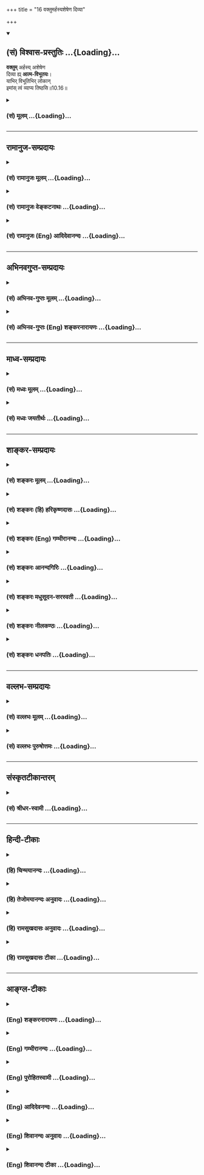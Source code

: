 +++
title = "16 वक्तुमर्हस्यशेषेण दिव्या"

+++
<div class="js_include" newlevelforh1="2" title="(सं) विश्वास-प्रस्तुतिः" unfilled url="/purANam_vaiShNavam/mahAbhAratam/06-bhIShma-parva/03-bhagavad-gItA-parva/saMskRtam/vishvAsa-prastutiH/10_vibhUti-vistAra-yoga/16_vaktumarhasyasheS.md">
<details open><summary><h2>(सं) विश्वास-प्रस्तुतिः ...{Loading}...</h2></summary>

**वक्तुम्** अर्हस्य् अशेषेण  
दिव्या ह्य् **आत्म-विभूतयः**।  
याभिर् विभूतिभिर् लोकान्  
इमांस् त्वं व्याप्य तिष्ठसि॥10.16॥
</details>
</div>
<div class="js_include collapsed" newlevelforh1="3" title="(सं) मूलम्" unfilled url="/purANam_vaiShNavam/mahAbhAratam/06-bhIShma-parva/03-bhagavad-gItA-parva/saMskRtam/mUlam/10_vibhUti-vistAra-yoga/16_vaktumarhasyasheS.md">
<details><summary><h3>(सं) मूलम् ...{Loading}...</h3></summary>

वक्तुमर्हस्यशेषेण दिव्या ह्यात्मविभूतयः।  
याभिर्विभूतिभिर्लोकानिमांस्त्वं व्याप्य तिष्ठसि।।10.16।।
</details>
</div>


_________________
## रामानुज-सम्प्रदायः
<div class="js_include collapsed" newlevelforh1="3" title="(सं) रामानुजः मूलम्" unfilled url="/purANam_vaiShNavam/mahAbhAratam/06-bhIShma-parva/03-bhagavad-gItA-parva/saMskRtam/rAmAnujaH/mUlam/10_vibhUti-vistAra-yoga/16_vaktumarhasyasheS.md">
<details><summary><h3>(सं) रामानुजः मूलम् ...{Loading}...</h3></summary>

।।10.16।। दिव्याः त्वदसाधारण्यो **विभूतयो** याः ताः त्वम् एव **अशेषण
वक्तुम् अर्हसि** त्वम् एव व्यञ्जय इत्यर्थः। **याभिः** अनन्ताभिः
**विभूतिभिः यैः** नियमनविशेषैः युक्त **इमान् लोकान्** त्वं नियन्तृत्वेन
**व्याप्य तिष्ठसि। किमर्थं तत्प्रकाशनम् इति अपेक्षायाम् आह --**

</details>
</div>
<div class="js_include collapsed" newlevelforh1="3" title="(सं) रामानुजः वेङ्कटनाथः" unfilled url="/purANam_vaiShNavam/mahAbhAratam/06-bhIShma-parva/03-bhagavad-gItA-parva/saMskRtam/rAmAnujaH/venkaTanAthaH/10_vibhUti-vistAra-yoga/16_vaktumarhasyasheS.md">
<details><summary><h3>(सं) रामानुजः वेङ्कटनाथः ...{Loading}...</h3></summary>

  
  
।।10.16।। आत्मशब्दोऽन्यविभूतित्वव्युदासार्थ इत्याह -- त्वदसाधारण्य
इति। विभूतयः इति प्रथमान्तत्वेनवक्तुमर्हसि इत्यनेन अन्वयायोगात् --
विभूतयो या इति यच्छब्दाध्याहारः। यतो दिव्याः; अतोऽवश्यवक्तव्याः अतस्ता
वक्तुमर्हसीति वाक्यावृत्तिज्ञापनार्थः। अर्हसि इति योग्यत्वनिर्देशेन
तत्प्रार्थनं विवक्षितम्। ईश्वरेणाप्यशेषेण वक्तुं अर्जुनेन च
श्रोतुमशक्यत्वाद्वचनतः प्रसादतश्च प्रकाशमात्रमिह प्रार्थ्यतेन हि ते
भगवन् व्यक्तिम् \[10।14\] इति हि पूर्वमुक्तमित्यभिप्रायेणाहत्वमेव
व्यञ्जयेत्यर्थ इति। बहुवचनासङ्कोचात्अशेषेण इति निर्देशाच्च आनन्त्यमिह
विवक्षितम्। नास्त्यन्तो विस्तरस्य \[10।19\]
इत्याद्युत्तरवशाच्चेत्यभिप्रायेण -- अनन्ताभिरित्युक्तम्। विपूर्वो भवतिः
भावप्रत्ययान्तो नियमनवाचीत्युक्तम्। नचात्रार्थान्तरं घटते;
नियन्तव्यसामानाधिकरण्याद्यभावादित्यभिप्रायेणयैर्नियमनविशेषैरित्युक्तम्।
प्रभूतनियमनविषये कौतुकातिरेकद्योतनाय विशेषशब्दः। तृतीयाया इह
करणाद्यर्थत्वायोगादित्थम्भूतलक्षणार्थत्वं विवक्षितमित्यभिप्रायेणयुक्त
इत्युक्तम्। अत्र विभूतिशब्दस्य नियन्तव्यपरत्वेऽश्वत्थादीनां न
लोकव्याप्तिकारणत्वं; नच तद्विशिष्टस्य; तैः सह वा तदितरव्याप्तिः नच
व्याप्तौ नियन्तव्यानामित्थम्भूतलक्षणत्वं; नैरर्थक्यात् नियमनविशेषाणां तु
श्रुत्यनुसारादाकाशादिव्याप्तिव्यवच्छेदार्थत्वाच्च
तदुपपत्तिरित्यभिप्रायेणाह -- नियन्तृत्वेन व्याप्येति। अन्तः प्रविष्टः
शास्ता जनानाम् \[यजु.सं.3।10\] अन्तरो यमयति \[बृ.उ.3।7।323शत.14।5।30\]
अन्तर्याम्यमृतः \[बृ.उ.3।7।323\] इत्यादिभिः श्रूयते। व्याप्य तिष्ठसि
इत्यनेन व्याप्य नारायणः स्थितः \[म.ना.9।5\] इति श्रुतिः स्मारिता।  
  

</details>
</div>
<div class="js_include collapsed" newlevelforh1="3" title="(सं) रामानुजः (Eng) आदिदेवानन्दः" unfilled url="/purANam_vaiShNavam/mahAbhAratam/06-bhIShma-parva/03-bhagavad-gItA-parva/saMskRtam/rAmAnujaH/english/AdidevAnandaH/10_vibhUti-vistAra-yoga/16_vaktumarhasyasheS.md">
<details><summary><h3>(सं) रामानुजः (Eng) आदिदेवानन्दः ...{Loading}...</h3></summary>

10.16 Whatever manifestations there be that are divine, unie to Yourself
- You alone are capable of describing them without exception. 'You
reveal them Yourself' is the meaning. With these innumerable Vibhutis,
these instances of your manifestation indicating Your will to rule, You
abide, pervading all these worlds as their controller. What is the need
for such description; The answer follows:

</details>
</div>


_________________
## अभिनवगुप्त-सम्प्रदायः
<div class="js_include collapsed" newlevelforh1="3" title="(सं) अभिनव-गुप्तः मूलम्" unfilled url="/purANam_vaiShNavam/mahAbhAratam/06-bhIShma-parva/03-bhagavad-gItA-parva/saMskRtam/abhinava-guptaH/mUlam/10_vibhUti-vistAra-yoga/16_vaktumarhasyasheS.md">
<details><summary><h3>(सं) अभिनव-गुप्तः मूलम् ...{Loading}...</h3></summary>

।।10.16।। No commentary.  
  

</details>
</div>
<div class="js_include collapsed" newlevelforh1="3" title="(सं) अभिनव-गुप्तः (Eng) शङ्करनारायणः" unfilled url="/purANam_vaiShNavam/mahAbhAratam/06-bhIShma-parva/03-bhagavad-gItA-parva/saMskRtam/abhinava-guptaH/english/shankaranArAyaNaH/10_vibhUti-vistAra-yoga/16_vaktumarhasyasheS.md">
<details><summary><h3>(सं) अभिनव-गुप्तः (Eng) शङ्करनारायणः ...{Loading}...</h3></summary>

10.16 Sri Abhinavagupta did not comment upon this sloka.

</details>
</div>


_________________
## माध्व-सम्प्रदायः
<div class="js_include collapsed" newlevelforh1="3" title="(सं) मध्वः मूलम्" unfilled url="/purANam_vaiShNavam/mahAbhAratam/06-bhIShma-parva/03-bhagavad-gItA-parva/saMskRtam/madhvaH/mUlam/10_vibhUti-vistAra-yoga/16_vaktumarhasyasheS.md">
<details><summary><h3>(सं) मध्वः मूलम् ...{Loading}...</h3></summary>

।।10.16।। विभूतयो विविधभूतयः।

</details>
</div>
<div class="js_include collapsed" newlevelforh1="3" title="(सं) मध्वः जयतीर्थः" unfilled url="/purANam_vaiShNavam/mahAbhAratam/06-bhIShma-parva/03-bhagavad-gItA-parva/saMskRtam/madhvaH/jayatIrthaH/10_vibhUti-vistAra-yoga/16_vaktumarhasyasheS.md">
<details><summary><h3>(सं) मध्वः जयतीर्थः ...{Loading}...</h3></summary>

।।10.16।। विभूतय ऐश्वर्याणि पृष्टानि नानारूपाणि वक्ष्यन्ते। किं केन
सङ्गतं इत्यत आह -- **विभूतय** इति। विविधभूतयो नानाभूतानि रूपाणि।

</details>
</div>


_________________
## शाङ्कर-सम्प्रदायः
<div class="js_include collapsed" newlevelforh1="3" title="(सं) शङ्करः मूलम्" unfilled url="/purANam_vaiShNavam/mahAbhAratam/06-bhIShma-parva/03-bhagavad-gItA-parva/saMskRtam/shankaraH/mUlam/10_vibhUti-vistAra-yoga/16_vaktumarhasyasheS.md">
<details><summary><h3>(सं) शङ्करः मूलम् ...{Loading}...</h3></summary>

।।10.16।। --,**वक्तुं** कथयितुम् **अर्हसि अशेषेण। दिव्याः हि
आत्मविभूतयः।** आत्मनो विभूतयो याः ताः वक्तुम् अर्हसि। **याभिः
विभूतिभिः** आत्मनो माहात्म्यविस्तरैः **इमान् लोकान् त्वं व्याप्य
तिष्ठसि**।।

</details>
</div>
<div class="js_include collapsed" newlevelforh1="3" title="(सं) शङ्करः (हि) हरिकृष्णदासः" unfilled url="/purANam_vaiShNavam/mahAbhAratam/06-bhIShma-parva/03-bhagavad-gItA-parva/saMskRtam/shankaraH/hindI/harikRShNadAsaH/10_vibhUti-vistAra-yoga/16_vaktumarhasyasheS.md">
<details><summary><h3>(सं) शङ्करः (हि) हरिकृष्णदासः ...{Loading}...</h3></summary>

।।10.16।। अपनी दिव्य विभूतियोंका पूर्णतया वर्णन करनेमें ( आप ही ) समर्थ
हैं -- आपकी जो विभूतियाँ हैं; जिन विभूतियोंसे अर्थात् अपने माहात्म्यके
विरतारसे आप इन सारे लोकोंको व्याप्त करके स्थित हो रहे हैं; उन्हें
कहनेमें आप ही समर्थ हैं।

</details>
</div>
<div class="js_include collapsed" newlevelforh1="3" title="(सं) शङ्करः (Eng) गम्भीरानन्दः" unfilled url="/purANam_vaiShNavam/mahAbhAratam/06-bhIShma-parva/03-bhagavad-gItA-parva/saMskRtam/shankaraH/english/gambhIrAnandaH/10_vibhUti-vistAra-yoga/16_vaktumarhasyasheS.md">
<details><summary><h3>(सं) शङ्करः (Eng) गम्भीरानन्दः ...{Loading}...</h3></summary>

10.16 Arhasi, be pleased; vaktum, to speak; asesena, in full;
atmavibhutayah, of Your own manifestations; divyah hi, which are indeed
divine; yabhih, through which; vibhutibhih, manifestations,
manifestations of Your glory; tisthasi, You exist; vyapya, pervading;
iman, these; lokan, worlds.

</details>
</div>
<div class="js_include collapsed" newlevelforh1="3" title="(सं) शङ्करः आनन्दगिरिः" unfilled url="/purANam_vaiShNavam/mahAbhAratam/06-bhIShma-parva/03-bhagavad-gItA-parva/saMskRtam/shankaraH/AnandagiriH/10_vibhUti-vistAra-yoga/16_vaktumarhasyasheS.md">
<details><summary><h3>(सं) शङ्करः आनन्दगिरिः ...{Loading}...</h3></summary>

।।10.16।। यस्मादस्मादृशामगोचरस्तवात्मा जिज्ञासितश्च। तस्मात्त्वयैव
तद्रूपं वक्तव्यमित्याह -- **वक्तुमिति।** दिव्यत्वमप्राकृतत्वम्।
संप्रत्यन्वयमन्वाचष्टे -- **आत्मन इति।** वक्तव्या विभूतीर्विशिनष्टि --
**याभिरिति।** यद्द्वारा लोकान्पूरयित्वा वर्तसे ता विभूतीरशेषेण
वक्तुमर्हसीत्यर्थः।

</details>
</div>
<div class="js_include collapsed" newlevelforh1="3" title="(सं) शङ्करः मधुसूदन-सरस्वती" unfilled url="/purANam_vaiShNavam/mahAbhAratam/06-bhIShma-parva/03-bhagavad-gItA-parva/saMskRtam/shankaraH/madhusUdana-sarasvatI/10_vibhUti-vistAra-yoga/16_vaktumarhasyasheS.md">
<details><summary><h3>(सं) शङ्करः मधुसूदन-सरस्वती ...{Loading}...</h3></summary>

।।10.16।। यस्मादन्येषां सर्वेषां ज्ञातुमशक्या अवश्यं ज्ञातव्याश्च तव
विभूतयः; तस्मात् -- याभिर्विभूतिभिरिमान्सर्वांल्लोकान्व्याप्य त्वं
तिष्ठसि तास्तवासाधारणा विभूतयो दिव्या असर्वज्ञैर्ज्ञातुमशक्या हि
यस्मात्तस्मात्सर्वज्ञस्त्वमेव ता अशेषेण वक्तुमर्हसि।

</details>
</div>
<div class="js_include collapsed" newlevelforh1="3" title="(सं) शङ्करः नीलकण्ठः" unfilled url="/purANam_vaiShNavam/mahAbhAratam/06-bhIShma-parva/03-bhagavad-gItA-parva/saMskRtam/shankaraH/nIlakaNThaH/10_vibhUti-vistAra-yoga/16_vaktumarhasyasheS.md">
<details><summary><h3>(सं) शङ्करः नीलकण्ठः ...{Loading}...</h3></summary>

।।10.16।। एवं स्तुत्वात्मनो बुभुत्सितमाह -- **वक्तुमिति।**

</details>
</div>
<div class="js_include collapsed" newlevelforh1="3" title="(सं) शङ्करः धनपतिः" unfilled url="/purANam_vaiShNavam/mahAbhAratam/06-bhIShma-parva/03-bhagavad-gItA-parva/saMskRtam/shankaraH/dhanapatiH/10_vibhUti-vistAra-yoga/16_vaktumarhasyasheS.md">
<details><summary><h3>(सं) शङ्करः धनपतिः ...{Loading}...</h3></summary>

।।10.16।। अतोऽप्राकृता हि आत्मनो विभूतयः माहात्म्यविस्ताराः यास्ताः
वक्तुमर्हसि। याभिर्विभूतिस्त्वमिमाल्ँ लोकान्वाप्य तिष्ठसि।

</details>
</div>


_________________
## वल्लभ-सम्प्रदायः
<div class="js_include collapsed" newlevelforh1="3" title="(सं) वल्लभः मूलम्" unfilled url="/purANam_vaiShNavam/mahAbhAratam/06-bhIShma-parva/03-bhagavad-gItA-parva/saMskRtam/vallabhaH/mUlam/10_vibhUti-vistAra-yoga/16_vaktumarhasyasheS.md">
<details><summary><h3>(सं) वल्लभः मूलम् ...{Loading}...</h3></summary>

।।10.16।। यतो देवादयो न विदुस्तस्माद्वक्तुमर्हसि अशेषेणेति। या
दिव्यास्तवासाधारण्यो विभूतयः ता अशेषेण वद। याभिः
स्वांशभवनरूपैर्नियमनविशेषैर्गुणभूतैस्तदात्मभूतैश्चेमाल्ँ लोकांस्त्रीन्
व्याप्य तिष्ठसि।

</details>
</div>
<div class="js_include collapsed" newlevelforh1="3" title="(सं) वल्लभः पुरुषोत्तमः" unfilled url="/purANam_vaiShNavam/mahAbhAratam/06-bhIShma-parva/03-bhagavad-gItA-parva/saMskRtam/vallabhaH/puruShottamaH/10_vibhUti-vistAra-yoga/16_vaktumarhasyasheS.md">
<details><summary><h3>(सं) वल्लभः पुरुषोत्तमः ...{Loading}...</h3></summary>

  
  
।।10.16।। एवं सम्बोध्य जगत्पतित्वेन स्वस्यापि पतित्वं सम्पाद्येदानीं
स्वीयत्वेनानुग्रहं कुरु यथाऽहं पूर्वोक्तं त्वत्स्वरूपं ज्ञात्वा प्रपन्नो
भवामीत्याह -- वक्तुमर्हसीति। दिव्याः क्रीडारूपाः; आत्मविभूतयः स्वविभूतयः
कार्यार्थं स्वयमेवांशरूपाः; अशेषेण वक्तुं त्वमेवार्हसि योग्योऽसि।
योग्यत्वोक्त्या विभूतिज्ञानमपि नान्यस्य; यत्र तत्र साक्षात् त्वदज्ञाने
किं वाच्यमिति व्यञ्जितम्। यतस्त्वमेव योग्योऽस्यतः कृपया वदेति भावः।
याभिर्विभूतिभिः इमान् लोकान् व्याप्य स्वीयत्वेनाङ्गीकृत्य तिष्ठसि ता
वक्तुमर्हसीत्यर्थः।  
  

</details>
</div>


_________________
## संस्कृतटीकान्तरम्
<div class="js_include collapsed" newlevelforh1="3" title="(सं) श्रीधर-स्वामी" unfilled url="/purANam_vaiShNavam/mahAbhAratam/06-bhIShma-parva/03-bhagavad-gItA-parva/saMskRtam/shrIdhara-svAmI/10_vibhUti-vistAra-yoga/16_vaktumarhasyasheS.md">
<details><summary><h3>(सं) श्रीधर-स्वामी ...{Loading}...</h3></summary>

।।10.16।। यस्मात्तवाभिव्यक्तिं त्वमेव वेत्सि न
देवादयस्तस्माद्वक्तुमर्हसीति या आत्मनस्तव दिव्या अत्यद्भुता विभूतयस्ताः
सर्वा वक्तुं त्वमेवार्हसि योग्यो भवसि। याभिरिति विभूतीनां विशेषणं
स्पष्टार्थम्।

</details>
</div>


_________________
## हिन्दी-टीकाः
<div class="js_include collapsed" newlevelforh1="3" title="(हि) चिन्मयानन्दः" unfilled url="/purANam_vaiShNavam/mahAbhAratam/06-bhIShma-parva/03-bhagavad-gItA-parva/hindI/chinmayAnandaH/10_vibhUti-vistAra-yoga/16_vaktumarhasyasheS.md">
<details><summary><h3>(हि) चिन्मयानन्दः ...{Loading}...</h3></summary>

।।10.16।। राजपुत्र अर्जुन को इस बात का निश्चय हो गया है कि भगवान् ही
विश्व के अधिष्ठान हैं; जिनके बिना विश्व का अस्तित्व सिद्ध नहीं हो सकता।
परन्तु जब वह अपने उपलब्ध और परिचित प्रमाणों इन्द्रियों; मन और बुद्धि के
द्वारा बाह्य जगत् को देखता है; तब उसे केवल विषयों; भावनाओं और विचारों का
ही अनुभव होता है जिन्हें किसी भी दृष्टि से दिव्य नहीं कहा जा सकता। जब
किसी उत्सव के अवसर पर किसी इमारत पर विद्युत् की दीपसज्जा की जाती है; तब
वहाँ विविध रंगों के तथा विभिन्न विद्युत् क्षमताओं के बल्बों से प्रकाश
फूटकर निकल पड़ता प्रतीत होता है। परन्तु जब हमें बताया जाता है कि एक ही
विद्युत् इन सबमें व्यक्त होकर इन्हें धारण कर रही है; तो कोई अनपढ़
अज्ञानी पुरुष; स्वाभाविक ही; प्रत्येक बल्ब में व्यक्त हुई विद्युत् को
देखने की इच्छा प्रकट करेगा विराट् ईश्वर के रूप में भगवान् ही इस नामरूपमय
संसार की समष्टि सृष्टि (विभूति) और व्यष्टि सृष्टि (योग) बने हुए हैं।
यद्यपि श्रद्धा से परिपूर्ण हृदय के द्वारा इसे अनुभव किया जा सकता है;
परन्तु बुद्धि के तीक्ष्ण होने पर भी उसके द्वारा ग्रहण नहीं किया जा सकता।
इसलिए; स्वाभाविक ही; अर्जुन भगवान् श्रीकृष्ण से उन विभूतियों का वर्णन
करने का अनुरोध करता है; जिनके द्वारा वे इस जगत् को व्याप्त करके स्थित
हैं। कर्मशील होने के कारण अर्जुन अत्यन्त व्यावहारिक बुद्धि का पुरुष था
इसलिए वह और अधिक पर्याप्त तथ्यों को एकत्र करना चाहता था; जिन पर वह विचार
करके और उनका वर्गीकरण करके उन्हें समझ सके। क्या अर्जुन की यह केवल बौद्धिक
जिज्ञासा ही है; जिसके कारण वह ऐसा प्रश्न करता है वह स्वयं स्पष्ट करते
हुए कहता है

</details>
</div>
<div class="js_include collapsed" newlevelforh1="3" title="(हि) तेजोमयानन्दः अनुवादः" unfilled url="/purANam_vaiShNavam/mahAbhAratam/06-bhIShma-parva/03-bhagavad-gItA-parva/hindI/tejomayAnandaH/anuvAdaH/10_vibhUti-vistAra-yoga/16_vaktumarhasyasheS.md">
<details><summary><h3>(हि) तेजोमयानन्दः अनुवादः ...{Loading}...</h3></summary>

।।10.16।। आप ही उन अपनी दिव्य विभूतियों को अशेषतः कहने के लिए योग्य हैं,
जिन विभूतियों के द्वारा इन समस्त लोकों को आप व्याप्त करके स्थित हैं।।

</details>
</div>
<div class="js_include collapsed" newlevelforh1="3" title="(हि) रामसुखदासः अनुवादः" unfilled url="/purANam_vaiShNavam/mahAbhAratam/06-bhIShma-parva/03-bhagavad-gItA-parva/hindI/rAmasukhadAsaH/anuvAdaH/10_vibhUti-vistAra-yoga/16_vaktumarhasyasheS.md">
<details><summary><h3>(हि) रामसुखदासः अनुवादः ...{Loading}...</h3></summary>

।।10.16।। जिन विभूतियोंसे आप इन सम्पूर्ण लोकोंको व्याप्त करके स्थित
हैं, उन सभी अपनी दिव्य विभूतियोंका सम्पूर्णतासे वर्णन करनेमें आप ही
समर्थ हैं।

</details>
</div>
<div class="js_include collapsed" newlevelforh1="3" title="(हि) रामसुखदासः टीका" unfilled url="/purANam_vaiShNavam/mahAbhAratam/06-bhIShma-parva/03-bhagavad-gItA-parva/hindI/rAmasukhadAsaH/TIkA/10_vibhUti-vistAra-yoga/16_vaktumarhasyasheS.md">
<details><summary><h3>(हि) रामसुखदासः टीका ...{Loading}...</h3></summary>

।।10.16।।***व्याख्या--*'याभिर्विभूतिभिर्लोकानिमांस्त्वं व्याप्य
तिष्ठसि' --** भगवान्ने पहले (सातवें श्लोकमें) यह बात कही थी कि जो मनुष्य
मेरी विभूतियोंको और योगको तत्त्वसे जानता है, उसका मेरेमें अटल भक्तियोग
हो जाता है। उसे सुननेपर अर्जुनके मनमें आया कि भगवान्में दृढ़ भक्ति
होनेका यह बहुत सुगम और श्रेष्ठ उपाय है; क्योंकि भगवान्की विभूतियोंको और
योगको तत्त्वसे जाननेपर मनुष्यका मन भगवान्की तरफ स्वाभाविक ही खिंच जाता
है और भगवान्में उसकी स्वाभाविक ही भक्ति जाग्रत् हो जाती है। अर्जुन अपना
कल्याण चाहते हैं और कल्याणके लिये उनको भक्ति ही सर्वश्रेष्ठ उपाय दीखती
है। इसलिये अर्जुन कहते हैं कि जिन विभूतियोंसे आप सम्पूर्ण लोकोंको
व्याप्त करके स्थित हैं, उन अलौकिक, विलक्षण विभूतियोंका विस्तारपूर्वक
सम्पूर्णतासे वर्णन कीजिये। कारण कि उनको कहनेमें आप ही समर्थ हैं; आपके
सिवाय उन विभूतियोंको और कोई नहीं कह सकता।**'वक्तुमर्हस्यशेषेण' --** आपने
पहले (सातवें, नवें और यहाँ दसवें अध्यायके आरम्भमें) अपनी विभूतियाँ
बतायीं और उनको जाननेका फल दृढ़ भक्तियोग होना बताया। अतः मैं भी आपकी सब
विभूतियोंको जान जाऊँ और मेरा भी आपमें दृढ़ भक्तियोग हो जाय, इसलिये आप
अपनी विभूतियोंको पूरी-की-पूरी कह दें, बाकी कुछ न रखें।**'दिव्या
ह्यात्मविभूतयः' --** विभूतियोंको दिव्य कहनेका तात्पर्य है कि संसारमें जो
कुछ विशेषता दीखती है वह मूलमें दिव्य परमात्माकी ही है, संसारकी नहीं। अतः
संसारकी विशेषता देखना भोग है और परमात्माकी विशेषता देखना विभूति है, योग
है।

</details>
</div>


_________________
## आङ्ग्ल-टीकाः
<div class="js_include collapsed" newlevelforh1="3" title="(Eng) शङ्करनारायणः" unfilled url="/purANam_vaiShNavam/mahAbhAratam/06-bhIShma-parva/03-bhagavad-gItA-parva/english/shankaranArAyaNaH/10_vibhUti-vistAra-yoga/16_vaktumarhasyasheS.md">
<details><summary><h3>(Eng) शङ्करनारायणः ...{Loading}...</h3></summary>

10.16. You are \[alone\] capable of fully declaring the auspicious
manifesting powers of Yours, by which manifesting power You remain
pervading these worlds.

</details>
</div>
<div class="js_include collapsed" newlevelforh1="3" title="(Eng) गम्भीरानन्दः" unfilled url="/purANam_vaiShNavam/mahAbhAratam/06-bhIShma-parva/03-bhagavad-gItA-parva/english/gambhIrAnandaH/10_vibhUti-vistAra-yoga/16_vaktumarhasyasheS.md">
<details><summary><h3>(Eng) गम्भीरानन्दः ...{Loading}...</h3></summary>

10.16 Be pleased to speak in full of Your own manifestations which are
indeed divine, through which manifestations You exist pervading these
worlds.

</details>
</div>
<div class="js_include collapsed" newlevelforh1="3" title="(Eng) पुरोहितस्वामी" unfilled url="/purANam_vaiShNavam/mahAbhAratam/06-bhIShma-parva/03-bhagavad-gItA-parva/english/purohitasvAmI/10_vibhUti-vistAra-yoga/16_vaktumarhasyasheS.md">
<details><summary><h3>(Eng) पुरोहितस्वामी ...{Loading}...</h3></summary>

10.16 Please tell me all about Thy glorious manifestations, by means of
which Thou pervadest the world.

</details>
</div>
<div class="js_include collapsed" newlevelforh1="3" title="(Eng) आदिदेवनन्दः" unfilled url="/purANam_vaiShNavam/mahAbhAratam/06-bhIShma-parva/03-bhagavad-gItA-parva/english/AdidevanandaH/10_vibhUti-vistAra-yoga/16_vaktumarhasyasheS.md">
<details><summary><h3>(Eng) आदिदेवनन्दः ...{Loading}...</h3></summary>

10.16 You should tell Me without reserve Your divine manifestations
whery You abide pervading all these worlds.

</details>
</div>
<div class="js_include collapsed" newlevelforh1="3" title="(Eng) शिवानन्दः अनुवादः" unfilled url="/purANam_vaiShNavam/mahAbhAratam/06-bhIShma-parva/03-bhagavad-gItA-parva/english/shivAnandaH/anuvAdaH/10_vibhUti-vistAra-yoga/16_vaktumarhasyasheS.md">
<details><summary><h3>(Eng) शिवानन्दः अनुवादः ...{Loading}...</h3></summary>

10.16 Thou shouldst indeed tell, without reserve, of Thy divine glories
by which Thou existest, pervading all these worlds. (None else can do
so.)

</details>
</div>
<div class="js_include collapsed" newlevelforh1="3" title="(Eng) शिवानन्दः टीका" unfilled url="/purANam_vaiShNavam/mahAbhAratam/06-bhIShma-parva/03-bhagavad-gItA-parva/english/shivAnandaH/TIkA/10_vibhUti-vistAra-yoga/16_vaktumarhasyasheS.md">
<details><summary><h3>(Eng) शिवानन्दः टीका ...{Loading}...</h3></summary>

10.16 वक्तुम् to tell; अर्हसि (Thou) shouldst; अशेषेण without reminder;
दिव्याः divine; हि indeed; आत्मविभूतयः Thy glories; याभिः by which;
विभूतिभिः by glories; लोकान् worlds; इमान् these; त्वम् Thou; व्याप्य
having pervaded; तिष्ठसि existest.No Commentary.

</details>
</div>
